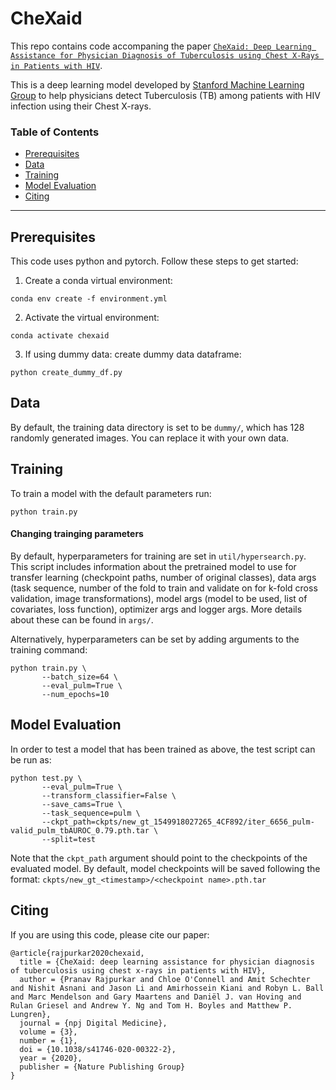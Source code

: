 # CheXaid
This repo contains code accompaning the paper [`CheXaid: Deep Learning Assistance for Physician Diagnosis of Tuberculosis using Chest X-Rays in Patients with HIV`](https://www.nature.com/articles/s41746-020-00322-2).

This is a deep learning model developed by [Stanford Machine Learning Group](https://stanfordmlgroup.github.io/) to help physicians detect Tuberculosis (TB) among patients with HIV infection using their Chest X-rays. 

### Table of Contents

- [Prerequisites](#prereqs)
- [Data](#data)
- [Training](#training)
- [Model Evaluation](#evaluation)
- [Citing](#citing)

---

<a name="prereqs"></a>

## Prerequisites
This code uses python and pytorch. Follow these steps to get started:

1. Create a conda virtual environment:
````
conda env create -f environment.yml
````

2. Activate the virtual environment:
````
conda activate chexaid
````

3. If using dummy data: create dummy data dataframe:
````
python create_dummy_df.py
````

<a name="data"></a>

## Data
By default, the training data directory is set to be `dummy/`, which has 128 randomly generated images. You can replace it with your own data.

<a name="training"></a>

## Training

To train a model with the default parameters run:
```
python train.py
```

#### Changing trainging parameters
By default, hyperparameters for training are set in `util/hypersearch.py`. This script includes information about the pretrained model to use for transfer learning (checkpoint paths, number of original classes), data args (task sequence, number of the fold to train and validate on for k-fold cross validation, image transformations), model args (model to be used, list of covariates, loss function), optimizer args and logger args. More details about these can be found in `args/`.

Alternatively, hyperparameters can be set by adding arguments to the training command:
```
python train.py \
       --batch_size=64 \
       --eval_pulm=True \
       --num_epochs=10
```

<a name="evaluation"></a>

## Model Evaluation
In order to test a model that has been trained as above, the test script can be run as:

```
python test.py \
       --eval_pulm=True \
       --transform_classifier=False \
       --save_cams=True \
       --task_sequence=pulm \
       --ckpt_path=ckpts/new_gt_1549918027265_4CF892/iter_6656_pulm-valid_pulm_tbAUROC_0.79.pth.tar \
       --split=test
```

Note that the `ckpt_path` argument should point to the checkpoints of the evaluated model. By default, model checkpoints will be saved following the format: `ckpts/new_gt_<timestamp>/<checkpoint name>.pth.tar`

<a name="citing"></a>

## Citing
If you are using this code, please cite our paper: 
```
@article{rajpurkar2020chexaid,
  title = {CheXaid: deep learning assistance for physician diagnosis of tuberculosis using chest x-rays in patients with HIV},
  author = {Pranav Rajpurkar and Chloe O'Connell and Amit Schechter and Nishit Asnani and Jason Li and Amirhossein Kiani and Robyn L. Ball and Marc Mendelson and Gary Maartens and Daniël J. van Hoving and Rulan Griesel and Andrew Y. Ng and Tom H. Boyles and Matthew P. Lungren},
  journal = {npj Digital Medicine},
  volume = {3},
  number = {1},
  doi = {10.1038/s41746-020-00322-2},
  year = {2020},
  publisher = {Nature Publishing Group}
}
```


